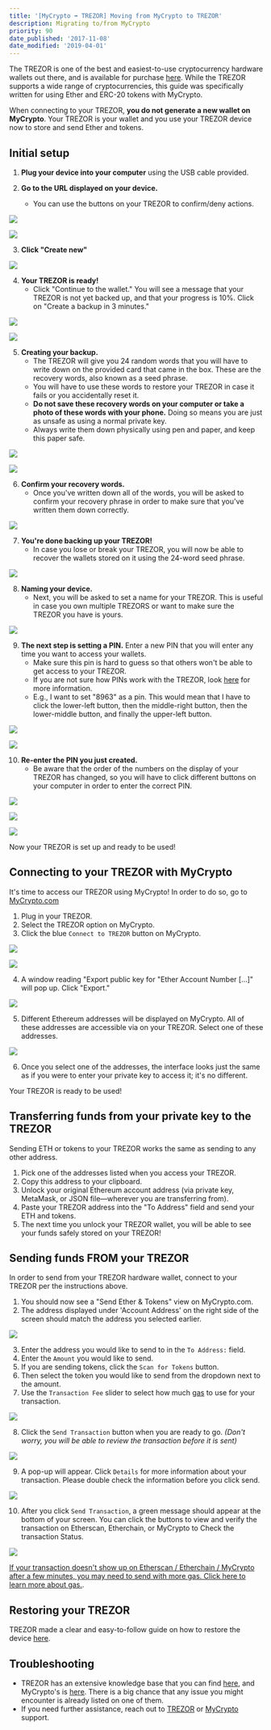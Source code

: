 ```yaml
---
title: '[MyCrypto ➡ TREZOR] Moving from MyCrypto to TREZOR'
description: Migrating to/from MyCrypto
priority: 90
date_published: '2017-11-08'
date_modified: '2019-04-01'
---
```


The TREZOR is one of the best and easiest-to-use cryptocurrency hardware wallets out there, and is available for purchase [here](https://shop.trezor.io/?offer_id=10&aff_id=1735). While the TREZOR supports a wide range of cryptocurrencies, this guide was specifically written for using Ether and ERC-20 tokens with MyCrypto.

When connecting to your TREZOR, **you do not generate a new wallet on MyCrypto**. Your TREZOR is your wallet and you use your TREZOR device now to store and send Ether and tokens.

## Initial setup

1. **Plug your device into your computer** using the USB cable provided.

2. **Go to the URL displayed on your device.**
   * You can use the buttons on your TREZOR to confirm/deny actions.
   
![](https://i.imgur.com/3krRHps.jpg)

![](https://i.imgur.com/ecjTCuI.png)

3. **Click "Create new"**

![](https://i.imgur.com/6Fhylzj.png)

4. **Your TREZOR is ready!**
   * Click "Continue to the wallet." You will see a message that your TREZOR is not yet backed up, and that your progress is 10%. Click on "Create a backup in 3 minutes."
    
![](https://i.imgur.com/MWiq7yl.png)

![](https://i.imgur.com/dNjM19g.png)

5. **Creating your backup.**
   * The TREZOR will give you 24 random words that you will have to write down on the provided card that came in the box. These are the recovery words, also known as a seed phrase.
   * You will have to use these words to restore your TREZOR in case it fails or you accidentally reset it.
   * **Do not save these recovery words on your computer or take a photo of these words with your phone.** Doing so means you are just as unsafe as using a normal private key.
   * Always write them down physically using pen and paper, and keep this paper safe.
    
![](https://i.imgur.com/46cTldk.png)

![](https://i.imgur.com/27wfOOI.jpg)

6. **Confirm your recovery words.**
   * Once you've written down all of the words, you will be asked to confirm your recovery phrase in order to make sure that you've written them down correctly.

![](https://i.imgur.com/pEA00nN.png)

7. **You're done backing up your TREZOR!**
   * In case you lose or break your TREZOR, you will now be able to recover the wallets stored on it using the 24-word seed phrase.

![](https://i.imgur.com/eGeMpFF.png)

8. **Naming your device.**
   * Next, you will be asked to set a name for your TREZOR. This is useful in case you own multiple TREZORS or want to make sure the TREZOR you have is yours.
    
![](https://i.imgur.com/3DxaxuN.png)

9. **The next step is setting a PIN.** Enter a new PIN that you will enter any time you want to access your wallets.
   * Make sure this pin is hard to guess so that others won't be able to get access to your TREZOR.
   * If you are not sure how PINs work with the TREZOR, look [here](http://doc.satoshilabs.com/trezor-user/enteringyourpin.html) for more information.
   * E.g., I want to set "8963" as a pin. This would mean that I have to click the lower-left button, then the middle-right button, then the lower-middle button, and finally the upper-left button.
    
![](https://i.imgur.com/8APMGG1.png)

![](https://i.imgur.com/A6zBzI3.jpg)

10. **Re-enter the PIN you just created.**
    * Be aware that the order of the numbers on the display of your TREZOR has changed, so you will have to click different buttons on your computer in order to enter the correct PIN.

![](https://i.imgur.com/jCWKVML.jpg)

![](https://i.imgur.com/Q2W4pup.png)

![](https://i.imgur.com/j7fdU1l.png)

Now your TREZOR is set up and ready to be used!

## Connecting to your TREZOR with MyCrypto

It's time to access our TREZOR using MyCrypto! In order to do so, go to [MyCrypto.com](https://mycrypto.com/)

1. Plug in your TREZOR.
2. Select the TREZOR option on MyCrypto.
3. Click the blue `Connect to TREZOR` button on MyCrypto.

![](https://i.imgur.com/sbtmPkz.png)

![](https://i.imgur.com/0DYJzXJ.png)

4. A window reading "Export public key for "Ether Account Number [...]" will pop up. Click "Export."

![](https://i.imgur.com/pGcr5Vx.png)

5. Different Ethereum addresses will be displayed on MyCrypto. All of these addresses are accessible via on your TREZOR. Select one of these addresses.

![](https://i.imgur.com/d9ekI6V.png)

6. Once you select one of the addresses, the interface looks just the same as if you were to enter your private key to access it; it's no different.

Your TREZOR is ready to be used!

## Transferring funds from your private key to the TREZOR

Sending ETH or tokens to your TREZOR works the same as sending to any other address.

1. Pick one of the addresses listed when you access your TREZOR.
2. Copy this address to your clipboard.
3. Unlock your original Ethereum account address (via private key, MetaMask, or JSON file—wherever you are transferring from).
4. Paste your TREZOR address into the "To Address" field and send your ETH and tokens.
5. The next time you unlock your TREZOR wallet, you will be able to see your funds safely stored on your TREZOR!

## Sending funds FROM your TREZOR

In order to send from your TREZOR hardware wallet, connect to your TREZOR per the instructions above.

1. You should now see a "Send Ether & Tokens" view on MyCrypto.com.
2. The address displayed under 'Account Address' on the right side of the screen should match the address you selected earlier.

![](https://i.imgur.com/6TMYHBC.png)

3. Enter the address you would like to send to in the `To Address:` field.
4. Enter the `Amount` you would like to send.
5. If you are sending tokens, click the `Scan for Tokens` button.
6. Then select the token you would like to send from the dropdown next to the amount.
7. Use the `Transaction Fee` slider to select how much [gas](/general-knowledge/ethereum-blockchain/what-is-gas) to use for your transaction.

![](https://i.imgur.com/KteZ6QV.png)

8. Click the `Send Transaction` button when you are ready to go. *(Don't worry, you will be able to review the transaction before it is sent)*

![](https://i.imgur.com/ehmhdcG.png)

9. A pop-up will appear. Click `Details` for more information about your transaction. Please double check the information before you click send.

![](https://i.imgur.com/0tvFXdy.png)

10. After you click `Send Transaction`, a green message should appear at the bottom of your screen. You can click the buttons to view and verify the transaction on Etherscan, Etherchain, or MyCrypto to Check the transaction Status.

![](https://i.imgur.com/VaY7g4h.png)

[If your transaction doesn't show up on Etherscan / Etherchain / MyCrypto after a few minutes, you may need to send with more gas. Click here to learn more about gas.](/general-knowledge/ethereum-blockchain/what-is-gas).

## Restoring your TREZOR

TREZOR made a clear and easy-to-follow guide on how to restore the device [here](https://doc.satoshilabs.com/trezor-user/recovery.html).

## Troubleshooting

* TREZOR has an extensive knowledge base that you can find [here](https://trezor.io/support/), and MyCrypto's is [here](/). There is a big chance that any issue you might encounter is already listed on one of them.
* If you need further assistance, reach out to [TREZOR](https://satoshilabs.kayako.com/conversation/new/2) or [MyCrypto](/contact-us/) support.
